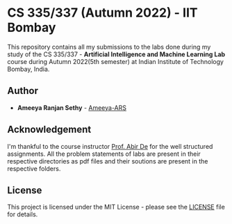 # CS 335/337 (Autumn 2022) - IIT Bombay

This repository contains all my submissions to the labs done during my study of the CS 335/337 - **Artificial Intelligence and Machine Learning Lab** course during Autumn 2022(5th semester) at Indian Institute of Technology Bombay, India.

## Author

* **Ameeya Ranjan Sethy** - [Ameeya-ARS](https://github.com/Ameeya-ARS)

## Acknowledgement

I'm thankful to the course instructor [Prof. Abir De](<https://abir-de.github.io/>) for the well structured assignments. All the problem statements of labs are present in their respective directories as pdf files and their soutions are present in the respective folders.

## License

This project is licensed under the MIT License - please see the [LICENSE](LICENSE) file for details.
